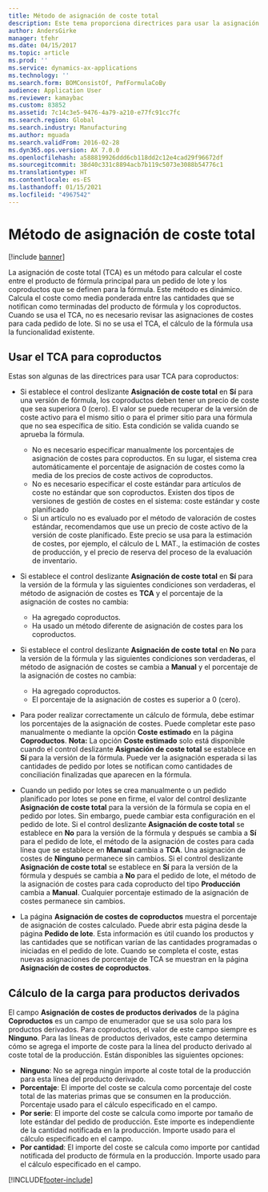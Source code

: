 ```yaml
---
title: Método de asignación de coste total
description: Este tema proporciona directrices para usar la asignación de coste total (TCA). TCA es un método para calcular el coste entre el producto de fórmula principal para un pedido de lote y los coproductos que se definen para la fórmula.
author: AndersGirke
manager: tfehr
ms.date: 04/15/2017
ms.topic: article
ms.prod: ''
ms.service: dynamics-ax-applications
ms.technology: ''
ms.search.form: BOMConsistOf, PmfFormulaCoBy
audience: Application User
ms.reviewer: kamaybac
ms.custom: 83852
ms.assetid: 7c14c3e5-9476-4a79-a210-e77fc91cc7fc
ms.search.region: Global
ms.search.industry: Manufacturing
ms.author: mguada
ms.search.validFrom: 2016-02-28
ms.dyn365.ops.version: AX 7.0.0
ms.openlocfilehash: a588819926ddd6cb118dd2c12e4cad29f96672df
ms.sourcegitcommit: 38d40c331c8894acb7b119c5073e3088b54776c1
ms.translationtype: HT
ms.contentlocale: es-ES
ms.lasthandoff: 01/15/2021
ms.locfileid: "4967542"
---
```

# <a name="total-cost-allocation-method"></a>Método de asignación de coste total

[!include [banner](../includes/banner.md)]

La asignación de coste total (TCA) es un método para calcular el coste entre el producto de fórmula principal para un pedido de lote y los coproductos que se definen para la fórmula. Este método es dinámico. Calcula el coste como media ponderada entre las cantidades que se notifican como terminadas del producto de fórmula y los coproductos. Cuando se usa el TCA, no es necesario revisar las asignaciones de costes para cada pedido de lote. Si no se usa el TCA, el cálculo de la fórmula usa la funcionalidad existente.

## <a name="using-tca-for-coproducts"></a>Usar el TCA para coproductos
Estas son algunas de las directrices para usar TCA para coproductos:

-   Si establece el control deslizante **Asignación de coste total** en **Sí** para una versión de fórmula, los coproductos deben tener un precio de coste que sea superiora 0 (cero). El valor se puede recuperar de la versión de coste activo para el mismo sitio o para el primer sitio para una fórmula que no sea específica de sitio. Esta condición se valida cuando se aprueba la fórmula.

    -   No es necesario especificar manualmente los porcentajes de asignación de costes para coproductos. En su lugar, el sistema crea automáticamente el porcentaje de asignación de costes como la media de los precios de coste activos de coproductos. 
    -   No es necesario especificar el coste estándar para artículos de coste no estándar que son coproductos. Existen dos tipos de versiones de gestión de costes en el sistema: coste estándar y coste planificado 
    -   Si un artículo no es evaluado por el método de valoración de costes estándar, recomendamos que use un precio de coste activo de la versión de coste planificado. Este precio se usa para la estimación de costes, por ejemplo, el cálculo de L MAT., la estimación de costes de producción, y el precio de reserva del proceso de la evaluación de inventario. 

-   Si establece el control deslizante **Asignación de coste total** en **Sí** para la versión de la fórmula y las siguientes condiciones son verdaderas, el método de asignación de costes es **TCA** y el porcentaje de la asignación de costes no cambia:
    -   Ha agregado coproductos.
    -   Ha usado un método diferente de asignación de costes para los coproductos.
-   Si establece el control deslizante **Asignación de coste total** en **No** para la versión de la fórmula y las siguientes condiciones son verdaderas, el método de asignación de costes se cambia a **Manual** y el porcentaje de la asignación de costes no cambia:
    -   Ha agregado coproductos.
    -   El porcentaje de la asignación de costes es superior a 0 (cero).
-   Para poder realizar correctamente un cálculo de fórmula, debe estimar los porcentajes de la asignación de costes. Puede completar este paso manualmente o mediante la opción **Coste estimado** en la página **Coproductos**. **Nota:** La opción **Coste estimado** solo está disponible cuando el control deslizante **Asignación de coste total** se establece en **Sí** para la versión de la fórmula. Puede ver la asignación esperada si las cantidades de pedido por lotes se notifican como cantidades de conciliación finalizadas que aparecen en la fórmula.
-   Cuando un pedido por lotes se crea manualmente o un pedido planificado por lotes se pone en firme, el valor del control deslizante **Asignación de coste total** para la versión de la fórmula se copia en el pedido por lotes. Sin embargo, puede cambiar esta configuración en el pedido de lote. Si el control deslizante **Asignación de coste total** se establece en **No** para la versión de la fórmula y después se cambia a **Sí** para el pedido de lote, el método de la asignación de costes para cada línea que se establece en **Manual** cambia a **TCA**. Una asignación de costes de **Ninguno** permanece sin cambios. Si el control deslizante **Asignación de coste total** se establece en **Sí** para la versión de la fórmula y después se cambia a **No** para el pedido de lote, el método de la asignación de costes para cada coproducto del tipo **Producción** cambia a **Manual**. Cualquier porcentaje estimado de la asignación de costes permanece sin cambios.
-   La página **Asignación de costes de coproductos** muestra el porcentaje de asignación de costes calculado. Puede abrir esta página desde la página **Pedido de lote**. Esta información es útil cuando los productos y las cantidades que se notifican varían de las cantidades programadas o iniciadas en el pedido de lote. Cuando se completa el coste, estas nuevas asignaciones de porcentaje de TCA se muestran en la página **Asignación de costes de coproductos**.

## <a name="calculating-the-burden-for-byproducts"></a>Cálculo de la carga para productos derivados
El campo **Asignación de costes de productos derivados** de la página **Coproductos** es un campo de enumerador que se usa solo para los productos derivados. Para coproductos, el valor de este campo siempre es **Ninguno**. Para las líneas de productos derivados, este campo determina cómo se agrega el importe de coste para la línea del producto derivado al coste total de la producción. Están disponibles las siguientes opciones:

-   **Ninguno**: No se agrega ningún importe al coste total de la producción para esta línea del producto derivado.
-   **Porcentaje**: El importe del coste se calcula como porcentaje del coste total de las materias primas que se consumen en la producción. Porcentaje usado para el cálculo especificado en el campo.
-   **Por serie**: El importe del coste se calcula como importe por tamaño de lote estándar del pedido de producción. Este importe es independiente de la cantidad notificada en la producción. Importe usado para el cálculo especificado en el campo.
-   **Por cantidad**: El importe del coste se calcula como importe por cantidad notificada del producto de fórmula en la producción. Importe usado para el cálculo especificado en el campo.






[!INCLUDE[footer-include](../../includes/footer-banner.md)]